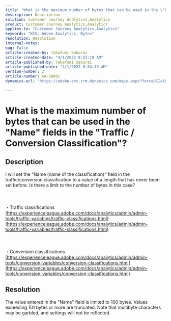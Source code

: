 ```yaml
---
title: "What is the maximum number of bytes that can be used in the \"Name\" fields in the \"Traffic / Conversion Classification\"?"
description: Description
solution: Customer Journey Analytics,Analytics
product: Customer Journey Analytics,Analytics
applies-to: "Customer Journey Analytics,Analytics"
keywords: "KCS, Adobe Analytics, Bytes"
resolution: Resolution
internal-notes: 
bug: False
article-created-by: Takafumi Sakurai
article-created-date: "4/1/2022 8:53:19 AM"
article-published-by: Takafumi Sakurai
article-published-date: "4/1/2022 8:54:49 AM"
version-number: 2
article-number: KA-18081
dynamics-url: "https://adobe-ent.crm.dynamics.com/main.aspx?forceUCI=1&pagetype=entityrecord&etn=knowledgearticle&id=7471762b-99b1-ec11-9840-0022480bd126"

---
```

# What is the maximum number of bytes that can be used in the "Name" fields in the "Traffic / Conversion Classification"?

## Description

I will set the "Name (name of the classification)" field in the traffic/conversion classification to a value of a length that has never been set before. Is there a limit to the number of bytes in this case?<br><br> <br><br>・Traffic classifications
[https://experienceleague.adobe.com/docs/analytics/admin/admin-tools/traffic-variables/traffic-classifications.html](https://experienceleague.adobe.com/docs/analytics/admin/admin-tools/traffic-variables/traffic-classifications.html)<br><br> <br><br>・Conversion classifications
[https://experienceleague.adobe.com/docs/analytics/admin/admin-tools/conversion-variables/conversion-classifications.html](https://experienceleague.adobe.com/docs/analytics/admin/admin-tools/conversion-variables/conversion-classifications.html)

## Resolution


The value entered in the "Name" field is limited to 100 bytes. Values exceeding 101 bytes or more are truncated. Note that multibyte characters may be garbled, and settings will not be reflected.
